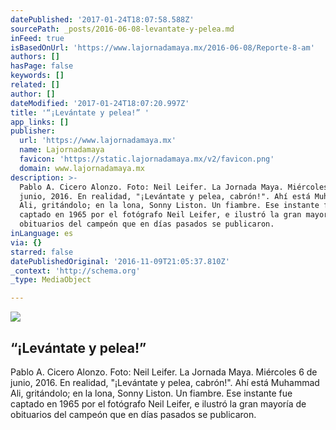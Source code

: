 ```yaml
---
datePublished: '2017-01-24T18:07:58.588Z'
sourcePath: _posts/2016-06-08-levantate-y-pelea.md
inFeed: true
isBasedOnUrl: 'https://www.lajornadamaya.mx/2016-06-08/Reporte-8-am'
authors: []
hasPage: false
keywords: []
related: []
author: []
dateModified: '2017-01-24T18:07:20.997Z'
title: '“¡Levántate y pelea!” '
app_links: []
publisher:
  url: 'https://www.lajornadamaya.mx'
  name: Lajornadamaya
  favicon: 'https://static.lajornadamaya.mx/v2/favicon.png'
  domain: www.lajornadamaya.mx
description: >-
  Pablo A. Cicero Alonzo. Foto: Neil Leifer. La Jornada Maya. Miércoles 6 de
  junio, 2016. En realidad, "¡Levántate y pelea, cabrón!". Ahí está Muhammad
  Ali, gritándolo; en la lona, Sonny Liston. Un fiambre. Ese instante fue
  captado en 1965 por el fotógrafo Neil Leifer, e ilustró la gran mayoría de
  obituarios del campeón que en días pasados se publicaron.
inLanguage: es
via: {}
starred: false
datePublishedOriginal: '2016-11-09T21:05:37.810Z'
_context: 'http://schema.org'
_type: MediaObject

---
```

<article style=""><img src="https://s3-us-west-2.amazonaws.com/the-grid-img/p/25e2c03337c3c6f6dd7aa78c2adb056b09c78b01.jpg" /><h1>“¡Levántate y pelea!” </h1><p>Pablo A. Cicero Alonzo. Foto: Neil Leifer. La Jornada Maya. Miércoles 6 de junio, 2016. En realidad, "¡Levántate y pelea, cabrón!". Ahí está Muhammad Ali, gritándolo; en la lona, Sonny Liston. Un fiambre. Ese instante fue captado en 1965 por el fotógrafo Neil Leifer, e ilustró la gran mayoría de obituarios del campeón que en días pasados se publicaron.</p></article>